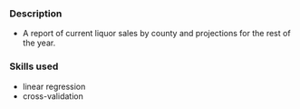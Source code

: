 ### Description
- A report of current liquor sales by county and projections for the rest of the year.

### Skills used
- linear regression
- cross-validation

